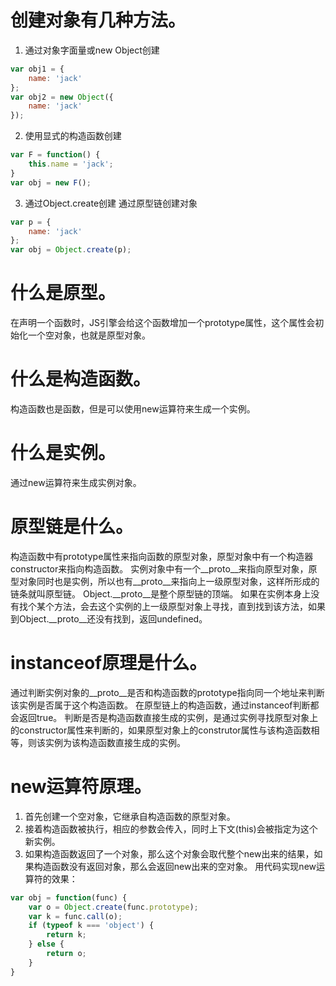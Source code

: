# 创建对象有几种方法。

1. 通过对象字面量或new Object创建

```javascript
var obj1 = {
    name: 'jack'
};
var obj2 = new Object({
    name: 'jack'
});
```
2. 使用显式的构造函数创建

```javascript
var F = function() {
    this.name = 'jack';
}
var obj = new F();
```
3. 通过Object.create创建
通过原型链创建对象
```javascript
var p = {
    name: 'jack'
};
var obj = Object.create(p);
```


# 什么是原型。
在声明一个函数时，JS引擎会给这个函数增加一个prototype属性，这个属性会初始化一个空对象，也就是原型对象。

# 什么是构造函数。
构造函数也是函数，但是可以使用new运算符来生成一个实例。

# 什么是实例。
通过new运算符来生成实例对象。

# 原型链是什么。
构造函数中有prototype属性来指向函数的原型对象，原型对象中有一个构造器constructor来指向构造函数。
实例对象中有一个__proto__来指向原型对象，原型对象同时也是实例，所以也有__proto__来指向上一级原型对象，这样所形成的链条就叫原型链。
Object.__proto__是整个原型链的顶端。
如果在实例本身上没有找个某个方法，会去这个实例的上一级原型对象上寻找，直到找到该方法，如果到Object.__proto__还没有找到，返回undefined。

# instanceof原理是什么。
通过判断实例对象的__proto__是否和构造函数的prototype指向同一个地址来判断该实例是否属于这个构造函数。
在原型链上的构造函数，通过instanceof判断都会返回true。
判断是否是构造函数直接生成的实例，是通过实例寻找原型对象上的constructor属性来判断的，如果原型对象上的construtor属性与该构造函数相等，则该实例为该构造函数直接生成的实例。

# new运算符原理。
1. 首先创建一个空对象，它继承自构造函数的原型对象。
2. 接着构造函数被执行，相应的参数会传入，同时上下文(this)会被指定为这个新实例。
3. 如果构造函数返回了一个对象，那么这个对象会取代整个new出来的结果，如果构造函数没有返回对象，那么会返回new出来的空对象。
用代码实现new运算符的效果：

```javascript
var obj = function(func) {
    var o = Object.create(func.prototype);
    var k = func.call(o);
    if (typeof k === 'object') {
        return k;
    } else {
        return o;
    }
}
```

